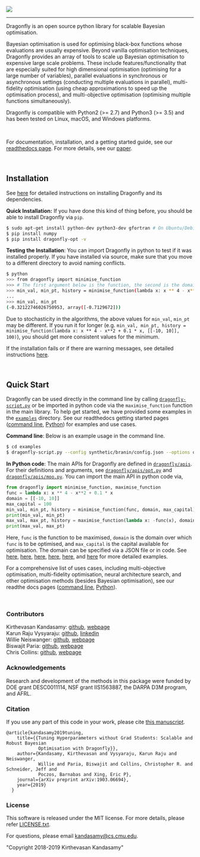 
<img src="https://dragonfly.github.io/images/dragonfly_bigwords.png"/>

---

Dragonfly is an open source python library for scalable Bayesian optimisation.

Bayesian optimisation is used for optimising black-box functions whose evaluations are
usually expensive. Beyond vanilla optimisation techniques, Dragonfly provides an array of tools to
scale up Bayesian optimisation to expensive large scale problems.
These include features/functionality that are especially suited for
high dimensional optimisation (optimising for a large number of variables),
parallel evaluations in synchronous or asynchronous settings (conducting multiple
evaluations in parallel), multi-fidelity optimisation (using cheap approximations
to speed up the optimisation process), and multi-objective optimisation (optimising
multiple functions simultaneously).

Dragonfly is compatible with Python2 (>= 2.7) and Python3 (>= 3.5) and has been tested
on Linux, macOS, and Windows platforms.

&nbsp;

For documentation, installation, and a getting started guide, see our
[readthedocs page](https://dragonfly-opt.readthedocs.io). For more details, see
our [paper](https://arxiv.org/abs/1903.06694).

&nbsp;

## Installation

See 
[here](https://dragonfly-opt.readthedocs.io/en/master/install/)
for detailed instructions on installing Dragonfly and its dependencies.

**Quick Installation:**
If you have done this kind of thing before, you should be able to install
Dragonfly via `pip`.

```bash
$ sudo apt-get install python-dev python3-dev gfortran # On Ubuntu/Debian
$ pip install numpy
$ pip install dragonfly-opt -v
```


**Testing the Installation**:
You can import Dragonfly in python to test if it was installed properly.
If you have installed via source, make sure that you move to a different directory 
 to avoid naming conflicts.
```bash
$ python
>>> from dragonfly import minimise_function
>>> # The first argument below is the function, the second is the domain, and the third is the budget.
>>> min_val, min_pt, history = minimise_function(lambda x: x ** 4 - x**2 + 0.1 * x, [[-10, 10]], 10);  
...
>>> min_val, min_pt
(-0.32122746026750953, array([-0.7129672]))
```
Due to stochasticity in the algorithms, the above values for `min_val`, `min_pt` may be
different. If you run it for longer (e.g.
`min_val, min_pt, history = minimise_function(lambda x: x ** 4 - x**2 + 0.1 * x, [[-10, 10]], 100)`),
you should get more consistent values for the minimum. 


If the installation fails or if there are warning messages, see detailed instructions
[here](https://dragonfly-opt.readthedocs.io/en/master/install/).


&nbsp;

## Quick Start

Dragonfly can be
used directly in the command line by calling
[`dragonfly-script.py`](bin/dragonfly-script.py)
or be imported in python code via the `maximise_function` function in the main library.
To help get started, we have provided some examples in the
[`examples`](examples) directory.
See our readthedocs getting started pages
([command line](https://dragonfly-opt.readthedocs.io/en/master/getting_started_cli/),
[Python](https://dragonfly-opt.readthedocs.io/en/master/getting_started_py/))
for examples and use cases.

**Command line**:
Below is an example usage in the command line.
```bash
$ cd examples
$ dragonfly-script.py --config synthetic/branin/config.json --options options_files/options_example.txt
```

**In Python code**:
The main APIs for Dragonfly are defined in
[`dragonfly/apis`](dragonfly/apis).
For their definitions and arguments, see
[`dragonfly/apis/opt.py`](dragonfly/apis/opt.py) and
[`dragonfly/apis/moo.py`](dragonfly/apis/moo.py).
You can import the main API in python code via,
```python
from dragonfly import minimise_function, maximise_function
func = lambda x: x ** 4 - x**2 + 0.1 * x
domain = [[-10, 10]]
max_capital = 100
min_val, min_pt, history = minimise_function(func, domain, max_capital)
print(min_val, min_pt)
max_val, max_pt, history = maximise_function(lambda x: -func(x), domain, max_capital)
print(max_val, max_pt)
```
Here, `func` is the function to be maximised,
`domain` is the domain over which `func` is to be optimised,
and `max_capital` is the capital available for optimisation.
The domain can be specified via a JSON file or in code.
See
[here](examples/synthetic/branin/in_code_demo.py),
[here](examples/synthetic/hartmann6_4/in_code_demo.py),
[here](examples/synthetic/discrete_euc/in_code_demo_1.py),
[here](examples/synthetic/discrete_euc/in_code_demo_2.py),
[here](examples/tree_reg/in_code_demo.py),
and
[here](examples/nas/demo_nas.py)
for more detailed examples.



For a comprehensive list of uses cases, including multi-objective optimisation,
multi-fidelity optimisation, neural architecture search, and other optimisation
methods (besides Bayesian optimisation), see our readthe docs pages
([command line](https://dragonfly-opt.readthedocs.io/en/master/getting_started_cli/),
[Python](https://dragonfly-opt.readthedocs.io/en/master/getting_started_py/)).


&nbsp;

### Contributors

Kirthevasan Kandasamy: [github](https://github.com/kirthevasank),
[webpage](http://www.cs.cmu.edu/~kkandasa/)  
Karun Raju Vysyaraju: [github](https://github.com/karunraju),
[linkedin](https://www.linkedin.com/in/karunrajuvysyaraju)  
Willie Neiswanger: [github](https://github.com/willieneis),
[webpage](http://www.cs.cmu.edu/~wdn/)  
Biswajit Paria: [github](https://github.com/biswajitsc),
[webpage](https://biswajitsc.github.io/)  
Chris Collins: [github](https://github.com/crcollins/),
[webpage](https://www.crcollins.com/)


### Acknowledgements
Research and development of the methods in this package were funded by
DOE grant DESC0011114, NSF grant IIS1563887, the DARPA D3M program, and AFRL.


### Citation
If you use any part of this code in your work, please cite
[this manuscript](https://arxiv.org/pdf/1903.06694.pdf).

```
@article{kandasamy2019tuning,
    title={{Tuning Hyperparameters without Grad Students: Scalable and Robust Bayesian
            Optimisation with Dragonfly}},
    author={Kandasamy, Kirthevasan and Vysyaraju, Karun Raju and Neiswanger,
            Willie and Paria, Biswajit and Collins, Christopher R. and Schneider, Jeff and
            Poczos, Barnabas and Xing, Eric P},
    journal={arXiv preprint arXiv:1903.06694},
    year={2019}
  }
```

### License
This software is released under the MIT license. For more details, please refer
[LICENSE.txt](https://github.com/dragonfly/dragonfly/blob/master/LICENSE.txt).

For questions, please email kandasamy@cs.cmu.edu.

"Copyright 2018-2019 Kirthevasan Kandasamy"


